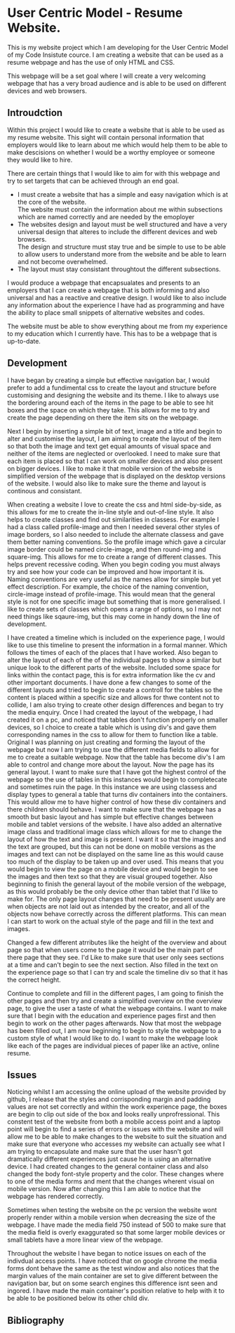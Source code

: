 <h1>User Centric Model - Resume Website.</h1>
This is my website project which I am developing for the User Centric Model of my Code Insistute cource. I am creating a website that can be used as a resume webpage and has the use of only HTML and CSS.

This webpage will be a set goal where I will create a very welcoming webpage that has a very broad audience and is able to be used on different devices and web browsers.
<h2>Introudction</h2>
Within this project I would like to create a website that is able to be used as my resume website. This sight will contain personal information that employers would like to learn about me which would help them to be able to make descisions on whether I would be a worthy employee or someone they would like to hire.

There are certain things that I would like to aim for with this webpage and try to set targets that can be achieved through an end goal.
<ul>
    <li>
        I must create a website that has a simple and easy navigation which is at the core of the website.
    </li>
        The website must contain the information about me within subsections which are named correctly and are needed by the emoployer
    <li>
        The websites design and layout must be well structured and have a very universal design that alteres to include the different devices and web browsers.
    </li>
        The design and structure must stay true and be simple to use to be able to allow users to understand more from the website and be able to learn and not become overwhelmed.
    <li>
        The layout must stay consistant throughtout the different subsections.
    </li>
</ul>

I would produce a webpage that encapsualates and presents to an employers that I can create a webpage that is both informing and also universal and has a reactive and creative design.
I would like to also include any information about the experience I have had as programming and have the ability to place small snippets of alternative websites and codes.

The website must be able to show everything about me from my experience to my education which I currently have. This has to be a webpage that is up-to-date.

<h2>Development</h2>
I have began by creating a simple but effective navigation bar, I would prefer to add a fundimental css to create the layout and structure before customising and designing the website and its theme.
I like to always use the bordering around each of the items in the page to be able to see hit boxes and the space on which they take. This allows for me to try and create the page depending on there the item sits on the webpage.

Next I begin by inserting a simple bit of text, image and a title and begin to alter and customise the layout, I am aiming to create the layout of the item so that both the image and text get equal amounts of visual space and neither of the items are neglected or overlooked.
I need to make sure that each item is placed so that I can work on smaller devices and also present on bigger devices. I like to make it that mobile version of the website is simplified version of the webpage that is displayed on the desktop versions of the website.
I would also like to make sure the theme and layout is continous and consistant.

When creating a website I love to create the css and html side-by-side, as this allows for me to create the in-line style and out-of-line style. It also helps to create classes and find out similarities in classess.
For example I had a class called profile-image and then I needed several other styles of image borders, so I also needed to include the alternate classess and gave them better naming conventions.
So the profile image which gave a circular image border could be named circle-image, and then round-img and square-img. This allows for me to create a range of different classes. This helps prevent recessive coding.
When you begin coding you must always try and see how your code can be improved and how important it is. Naming conventions are very useful as the names allow for simple but yet effect description.
For example, the choice of the naming convention, circle-image instead of profile-image. This would mean that the general style is not for one specific image but something that is more generalised.
I like to create sets of classes which opens a range of options, so I may not need things like sqaure-img, but this may come in handy down the line of development.

I have created a timeline which is included on the experience page, I would like to use this timeline to present the information in a formal manner. Which follows the times of each of the places that I have worked.
Also began to alter the layout of each of the of the individual pages to show a similar but unique look to the different parts of the website.
Included some space for links within the contact page, this is for extra information like the cv and other important documents.
I have done a few changes to some of the different layouts and tried to begin to create a controll for the tables so the content is placed within a specific size and allows for thwe content not to collide, I am also trying to create other design differences and began to try the media enquiry.
Once I had created the layout of the webpage, I had created it on a pc, and noticed that tables don't function properly on smaller devices, so I choice to create a table which is using div's and gave them corresponding names in the css to allow for them to function like a table.
Original I was planning on just creating and forming the layout of the webpage but now I am trying to use the different media fields to allow for me to create a suitable webpage. Now that the table has become div's I am able to control and change more about the layout.
Now the page has its general layout. I want to make sure that I have got the highest control of the webpage so the use of tables in this instances would begin to completecate and sometimes ruin the page. In this instance we are using classess and display types to general a table that turns div containers into the containers.
This would allow me to have higher control of how these div containers and there children should behave. I want to make sure that the webpage has a smooth but basic layout and has simple but effective changes between mobile and tablet versions of the website.
I have also added an alternative image class and traditional image class which allows for me to change the layout of how the text and image is present. I want it so that the images and the text are grouped, but this can not be done on mobile versions as the images and text can not be displayed on the same line as this would cause too much of the display to be taken up and over used.
This means that you would begin to view the page on a mobile device and would begin to see the images and then text so that they are visual grouped together.
Also beginning to finish the general layout of the mobile version of the webpage, as this would probably be the only device other than tablet that I'd like to make for. The only page layout changes that need to be present usually are when objects are not laid out as intended by the creator, and all of the objects now behave correctly across the different platforms.
This can mean I can start to work on the actual style of the page and fill in the text and images.

Changed a few different atrributes like the height of the overview and about page so that when users come to the page it would be the main part of there page that they see. I'd Like to make sure that user only sees sections at a time and can't begin to see the next section.
Also filled in the text on the experience page so that I can try and scale the timeline div so that it has the correct height.

Continue to complete and fill in the different pages, I am going to finish the other pages and then try and create a simplified overview on the overview page, to give the user a taste of what the webpage contains.
I want to make sure that I begin with the education and experience pages first and then begin to work on the other pages afterwards. Now that most the webpage has been filled out, I am now beginning to begin to style the webpage to a custom style of what I would like to do.
I want to make the webpage look like each of the pages are individual pieces of paper like an active, online resume.


<h2>Issues</h2>

Noticing whilst I am accessing the online upload of the website provided by github, I release that the styles and corrisponding margin and padding values are not set correctly and within the work experience page, the boxes are begin to clip out side of the box and looks really unprofressional. This constent test of the website from both a mobile access point and a laptop point will begin to find a series of errors or issues with the website and will allow me to be able to make changes to the website to suit the situation and make sure that everyone who accesses my website can actually see what I am trying to encapsulate and make sure that the user hasn't got dramatically different experiences just cause he is using an alternative device.
I had created changes to the general container class and also changed the body font-style property and the color. These changes where to one of the media forms and ment that the changes wherent visual on mobile version. Now after changing this I am able to notice that the webpage has rendered correctly.

Sometimes when testing the website on the pc version the website wont properly render within a mobile version when decreasing the size of the webpage. I have made the media field 750 instead of 500 to make sure that the media field is overly exaggurated so that some larger mobile devices or small tablets have a more linear view of the webpage.

Throughout the website I have began to notice issues on each of the indivdual access points. I have noticed that on google chrome the media forms dont behave the same as the test window and also notices that the margin values of the main container are set to give different between the navigation bar, but on some search engines this difference isnt seen and ingored. I have made the main container's position relative to help with it to be able to be positioned below its other child div.

<h2>Bibliography</h2>